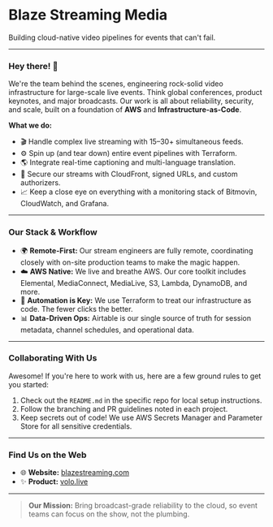 # Blaze Streaming Media

Building cloud-native video pipelines for events that can't fail.

---

### Hey there! 👋

We're the team behind the scenes, engineering rock-solid video infrastructure for large-scale live events. Think global conferences, product keynotes, and major broadcasts. Our work is all about reliability, security, and scale, built on a foundation of **AWS** and **Infrastructure-as-Code**.

**What we do:**
- 🎬 Handle complex live streaming with 15–30+ simultaneous feeds.
- ⚙️ Spin up (and tear down) entire event pipelines with Terraform.
- 🌎 Integrate real-time captioning and multi-language translation.
- 🔐 Secure our streams with CloudFront, signed URLs, and custom authorizers.
- 📈 Keep a close eye on everything with a monitoring stack of Bitmovin, CloudWatch, and Grafana.

---

### Our Stack & Workflow

- 🌍 **Remote-First:** Our stream engineers are fully remote, coordinating closely with on-site production teams to make the magic happen.
- ☁️ **AWS Native:** We live and breathe AWS. Our core toolkit includes Elemental, MediaConnect, MediaLive, S3, Lambda, DynamoDB, and more.
- 🤖 **Automation is Key:** We use Terraform to treat our infrastructure as code. The fewer clicks the better.
- 📊 **Data-Driven Ops:** Airtable is our single source of truth for session metadata, channel schedules, and operational data.

---

### Collaborating With Us

Awesome! If you're here to work with us, here are a few ground rules to get you started:

1.  Check out the `README.md` in the specific repo for local setup instructions.
2.  Follow the branching and PR guidelines noted in each project.
3.  Keep secrets out of code! We use AWS Secrets Manager and Parameter Store for all sensitive credentials.

---

### Find Us on the Web

- 🌐 **Website:** [blazestreaming.com](https://blazestreaming.com)
- ✨ **Product:** [volo.live](https://volo.live)

---

> **Our Mission:** Bring broadcast-grade reliability to the cloud, so event teams can focus on the show, not the plumbing.

